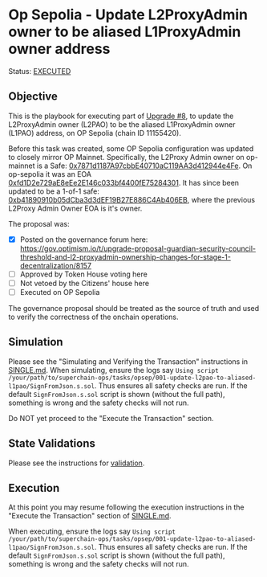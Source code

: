 # Op Sepolia - Update L2ProxyAdmin owner to be aliased L1ProxyAdmin owner address

Status: [EXECUTED](https://sepolia-optimism.etherscan.io/tx/0x06953e9fa4f05c9c074749c0d702647a67348d44f83c43948a7c8437e581f790)

## Objective

This is the playbook for executing part of [Upgrade #8](https://gov.optimism.io/t/final-protocol-upgrade-8-guardian-security-council-threshold-and-l2-proxyadmin-ownership-changes-for-stage-1-decentralization/8157/1), to update the L2ProxyAdmin owner (L2PAO) to be the aliased L1ProxyAdmin owner (L1PAO) address, on OP Sepolia (chain ID 11155420).

Before this task was created, some OP Sepolia configuration was updated to closely mirror OP Mainnet. 
Specifically, the L2Proxy Admin owner on op-mainnet is a Safe: [0x7871d1187A97cbbE40710aC119AA3d412944e4Fe](https://optimistic.etherscan.io/address/0x7871d1187A97cbbE40710aC119AA3d412944e4Fe). On op-sepolia it was an EOA [0xfd1D2e729aE8eEe2E146c033bf4400fE75284301](https://sepolia-optimism.etherscan.io/address/0xfd1D2e729aE8eEe2E146c033bf4400fE75284301). It has since been updated to be a 1-of-1 safe: [0xb41890910b05dCba3d3dEF19B27E886C4Ab406EB](https://sepolia-optimism.etherscan.io/address/0xb41890910b05dCba3d3dEF19B27E886C4Ab406EB), where the previous L2Proxy Admin Owner EOA is it's owner.


The proposal was:

- [X] Posted on the governance forum here: https://gov.optimism.io/t/upgrade-proposal-guardian-security-council-threshold-and-l2-proxyadmin-ownership-changes-for-stage-1-decentralization/8157
- [ ] Approved by Token House voting here
- [ ] Not vetoed by the Citizens' house here
- [ ] Executed on OP Sepolia

The governance proposal should be treated as the source of truth and used to verify the correctness
of the onchain operations.

## Simulation

Please see the "Simulating and Verifying the Transaction" instructions in [SINGLE.md](../../../SINGLE.md).
When simulating, ensure the logs say `Using script /your/path/to/superchain-ops/tasks/opsep/001-update-l2pao-to-aliased-l1pao/SignFromJson.s.sol`.
Thus ensures all safety checks are run. If the default `SignFromJson.s.sol` script is shown
(without the full path), something is wrong and the safety checks will not run.

Do NOT yet proceed to the "Execute the Transaction" section.

## State Validations

Please see the instructions for [validation](./VALIDATION.md).

## Execution

At this point you may resume following the execution instructions in the "Execute the Transaction" section of [SINGLE.md](../../../SINGLE.md).

When executing, ensure the logs say `Using script /your/path/to/superchain-ops/tasks/opsep/001-update-l2pao-to-aliased-l1pao/SignFromJson.s.sol`.
Thus ensures all safety checks are run. If the default `SignFromJson.s.sol` script is shown
(without the full path), something is wrong and the safety checks will not run.
